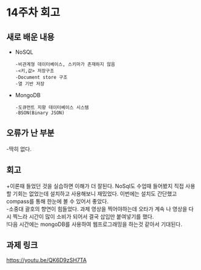 # 14주차 회고
## 새로 배운 내용
- NoSQL
            
      -비관계형 데이터베이스, 스키마가 존재하지 않음
      -<키,값> 저장구조
      -Document store 구조
      -열 기반 저장
      
      
- MongoDB

      -도큐먼트 지향 데이터베이스 시스템
      -BSON(Binary JSON)

## 오류가 난 부분
-딱히 없다.

## 회고
+이론때 들었던 것을 실습하면 이해가 더 잘된다. NoSql도 수업때 들어봤지 직접 사용할 기회는 없었는데 설치하고 사용해보니 재밌었다. 이번에는 설치도 간단했고 compass를 통해 한눈에 볼 수 있어서 좋았다.
<br>-소중대 괄호의 향연이 힘들었다. 과제 영상을 찍어야하는데 오타가 계속 나 영상을 다시 찍느라 시간이 많이 소비가 되어서 결국 삽입만 붙여넣기를 했다. 
<br>!다음 시간에는 mongoDB를 사용하여 웹프로그래밍을 하는것 같아서 기대된다.
      
## 과제 링크
<https://youtu.be/QK6D9zSH7TA>      
      

